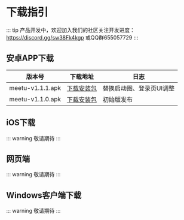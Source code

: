 # 下载指引

::: tip
产品开发中，欢迎加入我们的社区关注开发进度：https://discord.gg/sw38Fk4kgp 或QQ群655057729
:::
 
## 安卓APP下载 <Badge type="warning" text="beta" />

| 版本号           | 下载地址                                                     | 日志                     |
| ---------------- | ------------------------------------------------------------ | ------------------------ |
| meetu-v1.1.1.apk | [下载安装包](https://img.aoau.top/download/meetu-v1.1.1.apk) | 替换启动图、登录页UI调整 |
| meetu-v1.1.0.apk | [下载安装包](https://img.aoau.top/download/meetu-v1.1.0.apk) | 初始版发布               |

## iOS下载

::: warning
敬请期待
:::

## 网页端

::: warning
敬请期待
:::

## Windows客户端下载

::: warning
敬请期待
:::
